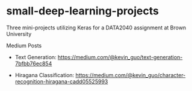 # small-deep-learning-projects
Three mini-projects utilizing Keras for a DATA2040 assignment at Brown University

Medium Posts
- Text Generation: https://medium.com/@kevin_guo/text-generation-7bfbb76ec854
   
- Hiragana Classification: https://medium.com/@kevin_guo/character-recognition-hiragana-cadd05525993
